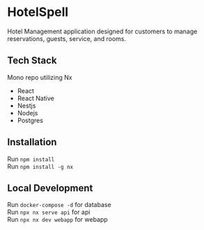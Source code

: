 # HotelSpell

Hotel Management application designed for customers to manage reservations, guests, service, and rooms.

## Tech Stack

Mono repo utilizing Nx

- React
- React Native
- Nestjs
- Nodejs
- Postgres

## Installation

Run `npm install` \
Run `npm install -g nx`

## Local Development

Run `docker-compose -d` for database \
Run `npx nx serve api` for api \
Run `npx nx dev webapp` for webapp
